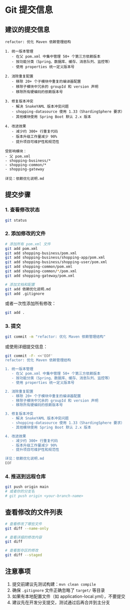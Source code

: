 # Git 提交信息

## 建议的提交信息

```
refactor: 优化 Maven 依赖管理结构

1. 统一版本管理
   - 在父 pom.xml 中集中管理 50+ 个第三方依赖版本
   - 按功能分类（Spring、数据库、缓存、消息队列、监控等）
   - 使用 properties 统一定义版本号

2. 消除重复配置
   - 移除 20+ 个子模块中重复的编译器配置
   - 移除子模块中冗余的 groupId 和 version 声明
   - 移除所有硬编码的依赖版本号

3. 修复版本冲突
   - 解决 SnakeYAML 版本冲突问题
   - shopping-datasource 使用 1.33（ShardingSphere 要求）
   - 其他模块使用 Spring Boot 默认 2.x 版本

4. 改进效果
   - 减少约 300+ 行重复代码
   - 版本升级工作量减少 90%
   - 提升项目可维护性和规范性

受影响模块：
- 父 pom.xml
- shopping-business/*
- shopping-common/*
- shopping-gateway

详见：依赖优化说明.md
```

## 提交步骤

### 1. 查看修改状态

```bash
git status
```

### 2. 添加修改的文件

```bash
# 添加所有 pom.xml 文件
git add pom.xml
git add shopping-business/pom.xml
git add shopping-business/shopping-app/pom.xml
git add shopping-business/shopping-user/pom.xml
git add shopping-common/pom.xml
git add shopping-common/*/pom.xml
git add shopping-gateway/pom.xml

# 添加文档和配置
git add 依赖优化说明.md
git add .gitignore
```

或者一次性添加所有修改：

```bash
git add .
```

### 3. 提交

```bash
git commit -m "refactor: 优化 Maven 依赖管理结构"
```

或使用详细提交信息：

```bash
git commit -F- <<'EOF'
refactor: 优化 Maven 依赖管理结构

1. 统一版本管理
   - 在父 pom.xml 中集中管理 50+ 个第三方依赖版本
   - 按功能分类（Spring、数据库、缓存、消息队列、监控等）
   - 使用 properties 统一定义版本号

2. 消除重复配置
   - 移除 20+ 个子模块中重复的编译器配置
   - 移除子模块中冗余的 groupId 和 version 声明
   - 移除所有硬编码的依赖版本号

3. 修复版本冲突
   - 解决 SnakeYAML 版本冲突问题
   - shopping-datasource 使用 1.33（ShardingSphere 要求）
   - 其他模块使用 Spring Boot 默认 2.x 版本

4. 改进效果
   - 减少约 300+ 行重复代码
   - 版本升级工作量减少 90%
   - 提升项目可维护性和规范性

详见：依赖优化说明.md
EOF
```

### 4. 推送到远程仓库

```bash
git push origin main
# 或者你的分支名
# git push origin <your-branch-name>
```

## 查看修改的文件列表

```bash
# 查看修改了哪些文件
git diff --name-only

# 查看详细的修改内容
git diff

# 查看暂存区的修改
git diff --staged
```

## 注意事项

1. 提交前建议先测试构建：`mvn clean compile`
2. 确保 `.gitignore` 文件正确忽略了 `target/` 等目录
3. 如果有本地配置文件（如 application-local.yml），不要提交
4. 建议先在开发分支提交，测试通过后再合并到主分支

